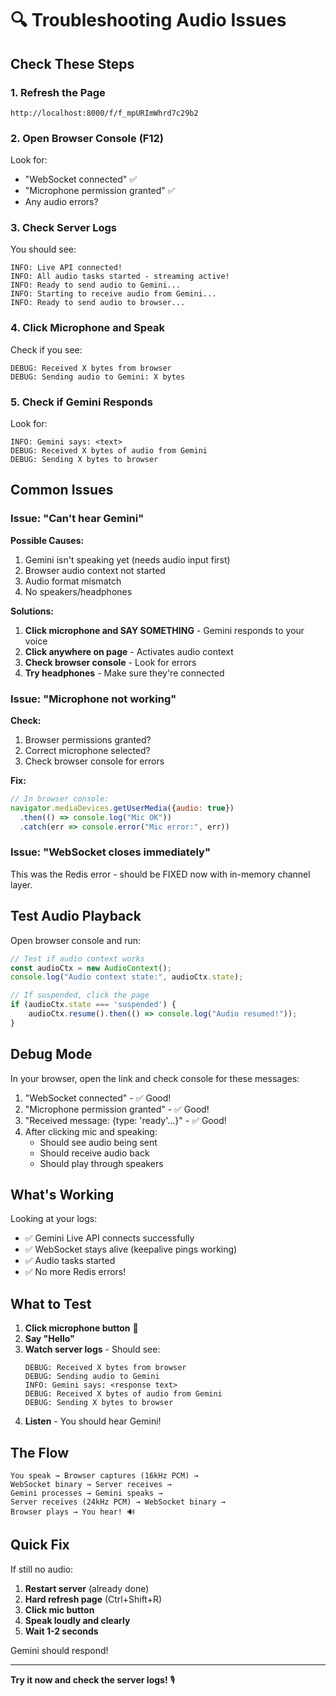 # 🔍 Troubleshooting Audio Issues

## Check These Steps

### 1. Refresh the Page
```
http://localhost:8000/f/f_mpURImWhrd7c29b2
```

### 2. Open Browser Console (F12)

Look for:
- "WebSocket connected" ✅
- "Microphone permission granted" ✅
- Any audio errors?

### 3. Check Server Logs

You should see:
```
INFO: Live API connected!
INFO: All audio tasks started - streaming active!
INFO: Ready to send audio to Gemini...
INFO: Starting to receive audio from Gemini...
INFO: Ready to send audio to browser...
```

### 4. Click Microphone and Speak

Check if you see:
```
DEBUG: Received X bytes from browser
DEBUG: Sending audio to Gemini: X bytes
```

### 5. Check if Gemini Responds

Look for:
```
INFO: Gemini says: <text>
DEBUG: Received X bytes of audio from Gemini
DEBUG: Sending X bytes to browser
```

## Common Issues

### Issue: "Can't hear Gemini"

**Possible Causes:**
1. Gemini isn't speaking yet (needs audio input first)
2. Browser audio context not started
3. Audio format mismatch
4. No speakers/headphones

**Solutions:**
1. **Click microphone and SAY SOMETHING** - Gemini responds to your voice
2. **Click anywhere on page** - Activates audio context
3. **Check browser console** - Look for errors
4. **Try headphones** - Make sure they're connected

### Issue: "Microphone not working"

**Check:**
1. Browser permissions granted?
2. Correct microphone selected?
3. Check browser console for errors

**Fix:**
```javascript
// In browser console:
navigator.mediaDevices.getUserMedia({audio: true})
  .then(() => console.log("Mic OK"))
  .catch(err => console.error("Mic error:", err))
```

### Issue: "WebSocket closes immediately"

This was the Redis error - should be FIXED now with in-memory channel layer.

## Test Audio Playback

Open browser console and run:

```javascript
// Test if audio context works
const audioCtx = new AudioContext();
console.log("Audio context state:", audioCtx.state);

// If suspended, click the page
if (audioCtx.state === 'suspended') {
    audioCtx.resume().then(() => console.log("Audio resumed!"));
}
```

## Debug Mode

In your browser, open the link and check console for these messages:

1. "WebSocket connected" - ✅ Good!
2. "Microphone permission granted" - ✅ Good!
3. "Received message: {type: 'ready'...}" - ✅ Good!
4. After clicking mic and speaking:
   - Should see audio being sent
   - Should receive audio back
   - Should play through speakers

## What's Working

Looking at your logs:
- ✅ Gemini Live API connects successfully
- ✅ WebSocket stays alive (keepalive pings working)
- ✅ Audio tasks started
- ✅ No more Redis errors!

## What to Test

1. **Click microphone button** 🎤
2. **Say "Hello"**  
3. **Watch server logs** - Should see:
   ```
   DEBUG: Received X bytes from browser
   DEBUG: Sending audio to Gemini
   INFO: Gemini says: <response text>
   DEBUG: Received X bytes of audio from Gemini
   DEBUG: Sending X bytes to browser
   ```
4. **Listen** - You should hear Gemini!

## The Flow

```
You speak → Browser captures (16kHz PCM) → 
WebSocket binary → Server receives → 
Gemini processes → Gemini speaks → 
Server receives (24kHz PCM) → WebSocket binary → 
Browser plays → You hear! 🔊
```

## Quick Fix

If still no audio:

1. **Restart server** (already done)
2. **Hard refresh page** (Ctrl+Shift+R)
3. **Click mic button**
4. **Speak loudly and clearly**
5. **Wait 1-2 seconds**

Gemini should respond!

---

**Try it now and check the server logs!** 🎙️

